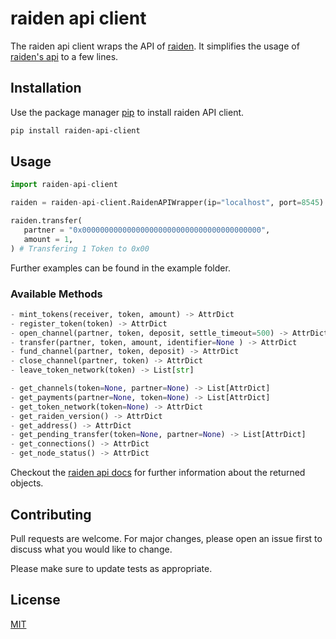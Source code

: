 # raiden api client

The raiden api client wraps the API of [raiden](https://github.com/raiden-network/raiden). It simplifies the usage of [raiden's api](https://docs.raiden.network/raiden-api-1/resources) to a few lines.


## Installation

Use the package manager [pip](https://pip.pypa.io/en/stable/) to install raiden API client.

```bash
pip install raiden-api-client
```

## Usage

```python
import raiden-api-client

raiden = raiden-api-client.RaidenAPIWrapper(ip="localhost", port=8545) # Parity running at localhost:8545

raiden.transfer(
   partner = "0x0000000000000000000000000000000000000000",
   amount = 1,
) # Transfering 1 Token to 0x00
```
Further examples can be found in the example folder.

### Available Methods


```python
- mint_tokens(receiver, token, amount) -> AttrDict
- register_token(token) -> AttrDict
- open_channel(partner, token, deposit, settle_timeout=500) -> AttrDict
- transfer(partner, token, amount, identifier=None ) -> AttrDict
- fund_channel(partner, token, deposit) -> AttrDict
- close_channel(partner, token) -> AttrDict
- leave_token_network(token) -> List[str]

- get_channels(token=None, partner=None) -> List[AttrDict]
- get_payments(partner=None, token=None) -> List[AttrDict]
- get_token_network(token=None) -> AttrDict
- get_raiden_version() -> AttrDict
- get_address() -> AttrDict
- get_pending_transfer(token=None, partner=None) -> List[AttrDict]
- get_connections() -> AttrDict
- get_node_status() -> AttrDict
```

Checkout the [raiden api docs](https://github.com/raiden-network/raiden/blob/develop/docs/rest_api.rst) for further information about the returned objects.

## Contributing
Pull requests are welcome. For major changes, please open an issue first to discuss what you would like to change.

Please make sure to update tests as appropriate.

## License
[MIT](https://choosealicense.com/licenses/mit/)